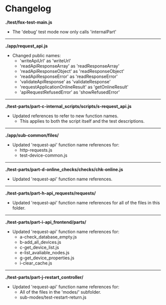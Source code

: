 # Changelog

**./test/fox-test-main.js**
* The 'debug' test mode now only calls 'internalPart'

---

**./app/request_api.js**
* Changed public names:
	* 'writeApiUrl' as 'writeUrl'
	* 'readApiResponseArray' as 'readResponseArray'
	* 'readApiResponseObject' as 'readResponseObject'
	* 'readApiResponseError' as 'readResponseError'
	* 'validateApiResponse' as 'validateResponse'
	* 'requestApplicationOnlineResult' as 'getOnlineResult'
	* 'apiRequestRefusedError' as 'showRefusedError'

---

**./test-parts/part-c-internal_scripts/scripts/s-request_api.js**
* Updated references to refer to new function names.
	* This applies to both the script itself and the test descriptions.

---

**./app/sub-common/files/**
* Updated 'request-api' function name references for:
	* http-requests.js
	* test-device-common.js

---

**./test-parts/part-d-online_checks/checks/chk-online.js**
* Updated 'request-api' function name references.

---

**./test-parts/part-h-api_requests/requests/**
* Updated 'request-api' function name references for all of the files in this folder.

---

**./test-parts/part-i-api_frontend/parts/**
* Updated 'request-api' function name references for:
	* a-check_database_empty.js
	* b-add_all_devices.js
	* c-get_device_list.js
	* e-list_avaliable_nodes.js
	* g-get_device_properties.js
	* i-clear_cache.js

---

**./test-parts/part-j-restart_controller/**
* Updated 'request-api' function name references for:
	* All of the files in the 'modes/' subfolder.
	* sub-modes/test-restart-return.js
